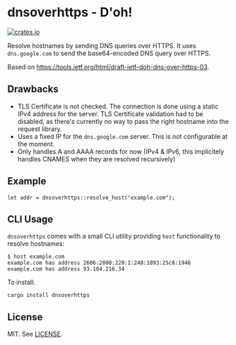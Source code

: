 # dnsoverhttps - D'oh!

[![crates.io](http://meritbadge.herokuapp.com/dnsoverhttps)](https://crates.io/crates/dnsoverhttps)

Resolve hostnames by sending DNS queries over HTTPS.
It uses `dns.google.com` to send the base64-encoded DNS query over HTTPS.

Based on <https://tools.ietf.org/html/draft-ietf-doh-dns-over-https-03>.

## Drawbacks

* TLS Certificate is not checked.
  The connection is done using a static IPv4 address for the server.
  TLS Certificate validation had to be disabled, as there's currently no way to pass the right
  hostname into the request library.
* Uses a fixed IP for the `dns.google.com` server. This is not configurable at the moment.
* Only handles A and AAAA records for now (IPv4 & IPv6, this implicitely handles CNAMES when they are resolved recursively)

## Example

```
let addr = dnsoverhttps::resolve_host("example.com");
```

## CLI Usage

`dnsoverhttps` comes with a small CLI utility providing `host` functionality to resolve hostnames:

```
$ host example.com
example.com has address 2606:2800:220:1:248:1893:25c8:1946
example.com has address 93.184.216.34
```

To install:

```
cargo install dnsoverhttps
```

## License

MIT. See [LICENSE](LICENSE).
